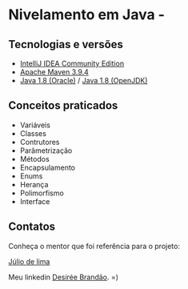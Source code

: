 # Nivelamento em Java - 

## Tecnologias e versões

- [IntelliJ IDEA Community Edition](https://www.jetbrains.com/idea/download/)
- [Apache Maven 3.9.4](https://maven.apache.org/download.cgi)
- [Java 1.8 (Oracle)](https://www.oracle.com/java/technologies/javase/javase-jdk8-downloads.html) / [Java 1.8 (OpenJDK)](https://adoptopenjdk.net/?variant=openjdk8&jvmVariant=hotspot)

## Conceitos praticados

- Variáveis
- Classes
- Contrutores
- Parâmetrização
- Métodos
- Encapsulamento
- Enums
- Herança
- Polimorfismo
- Interface

## Contatos

Conheça o mentor que foi referência para o projeto:

[Júlio de lima](https://www.linkedin.com/in/juliodelimas/)

Meu linkedin [Desirée Brandão](https://www.linkedin.com/in/desir%C3%A9e-brand%C3%A3o-32218625b/).
=)


